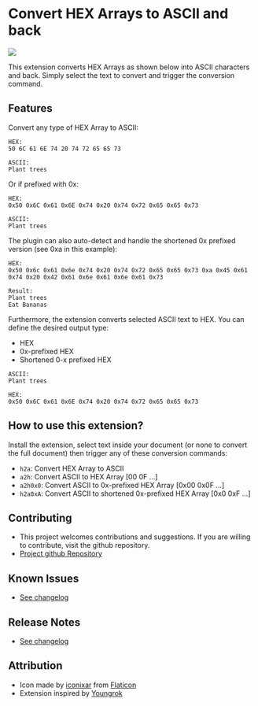 # Convert HEX Arrays to ASCII and back

![](https://github.com/amoekesch/vscode-ext-hex2ascii/raw/main/demo.gif)

This extension converts HEX Arrays as shown below into ASCII characters and back. Simply select the text to convert and trigger the conversion command.

## Features
Convert any type of HEX Array to ASCII:
```
HEX:
50 6C 61 6E 74 20 74 72 65 65 73

ASCII:
Plant trees
```
Or if prefixed with 0x:
```
HEX:
0x50 0x6C 0x61 0x6E 0x74 0x20 0x74 0x72 0x65 0x65 0x73

ASCII:
Plant trees
```
The plugin can also auto-detect and handle the shortened 0x prefixed version (see 0xa in this example):
```
HEX:
0x50 0x6c 0x61 0x6e 0x74 0x20 0x74 0x72 0x65 0x65 0x73 0xa 0x45 0x61 0x74 0x20 0x42 0x61 0x6e 0x61 0x6e 0x61 0x73

Result:
Plant trees
Eat Bananas
```

Furthermore, the extension converts selected ASCII text to HEX. You can define the desired output type:
* HEX
* 0x-prefixed HEX
* Shortened 0-x prefixed HEX
```
ASCII:
Plant trees

HEX:
0x50 0x6C 0x61 0x6E 0x74 0x20 0x74 0x72 0x65 0x65 0x73
```

## How to use this extension?
Install the extension, select text inside your document (or none to convert the full document) then trigger any of these conversion commands:
* `h2a`: Convert HEX Array to ASCII
* `a2h`: Convert ASCII to HEX Array [00 0F ...]
* `a2h0x0`: Convert ASCII to 0x-prefixed HEX Array [0x00 0x0F ...]
* `h2a0xA`: Convert ASCII to shortened 0x-prefixed HEX Array [0x0 0xF ...]

## Contributing
* This project welcomes contributions and suggestions. If you are willing to contribute, visit the github repository.
* [Project github Repository](https://github.com/amoekesch/vscode-ext-hex2ascii)

## Known Issues
* [See changelog](https://github.com/amoekesch/vscode-ext-hex2ascii/blob/main/CHANGELOG.md)

## Release Notes
* [See changelog](https://github.com/amoekesch/vscode-ext-hex2ascii/blob/main/CHANGELOG.md)

## Attribution
* Icon made by [iconixar]([https://www.flaticon.com/authors/iconixar]) from [Flaticon](https://www.flaticon.com/)
* Extension inspired by [Youngrok](https://github.com/yrpark99/hex-ascii-converter)
